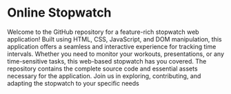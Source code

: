 # Online Stopwatch
<p>Welcome to the GitHub repository for a feature-rich stopwatch web application! Built using HTML, CSS, JavaScript, and DOM manipulation, this application offers a seamless and interactive experience for tracking time intervals. Whether you need to monitor your workouts, presentations, or any time-sensitive tasks, this web-based stopwatch has you covered. The repository contains the complete source code and essential assets necessary for the application. Join us in exploring, contributing, and adapting the stopwatch to your specific needs</p>
